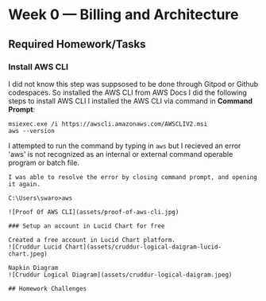 # Week 0 — Billing and Architecture

## Required Homework/Tasks

### Install AWS CLI
I did not know this step was suppsosed to be done through Gitpod or Github codespaces.
So installed the AWS CLI from AWS Docs
I did the following steps to install AWS CLI
I installed the AWS CLI via command in **Command Prompt**:
```
msiexec.exe /i https://awscli.amazonaws.com/AWSCLIV2.msi
aws --version
```
I attempted to run the command by typing in `aws` but I recieved an error
'aws' is not recognized as an internal or external command
operable program or batch file.
```
I was able to resolve the error by closing command prompt, and opening it again.

C:\Users\swaro>aws

![Proof Of AWS CLI](assets/proof-of-aws-cli.jpg)

### Setup an account in Lucid Chart for free

Created a free account in Lucid Chart platform.
![Cruddur Lucid Chart](assets/cruddur-logical-daigram-lucid-chart.jpeg)

Napkin Diagram
![Cruddur Logical Diagram](assets/cruddur-logical-daigram.jpeg)

## Homework Challenges
